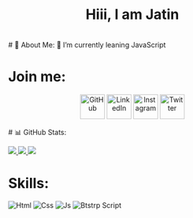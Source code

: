 <p>
  <h1 align="center" font-size="50px">Hiii, I am  Jatin</h1>
</p>
<br>
# 💫 About Me:
🔭 I’m currently leaning JavaScript

# Join me:
<p align="center">
	<a href="https://github.com/Jatinchahal2003"><img src="https://cdn1.iconfinder.com/data/icons/rounded-social-media/512/github-512.png" alt="GitHub" width="50px"/></a>
	<a href="https://www.linkedin.com/in/jatin-chahal-753652248/"><img src="https://th.bing.com/th/id/R.2dfcb5593e4584752aca815df2342b74?rik=nY6KjzJ2G3riRQ&riu=http%3a%2f%2fbettyrrobinson.ca%2fwp-content%2fuploads%2f2020%2f11%2flin.png&ehk=I6xMkkS0RQse7mKPSJsuK9KwEFKeK1vUI%2bJCTVdOo1Y%3d&risl=&pid=ImgRaw&r=0" alt="LinkedIn" width="50px"/></a>
	<a href="https://www.instagram.com/_jatin777_/"><img src="https://cdn4.iconfinder.com/data/icons/social-messaging-ui-color-shapes-2-free/128/social-instagram-new-circle-1024.png" alt="Instagram" width="50px"/></a>
	<a href="[https://twitter.com/__DECODER__](https://twitter.com/kenkaneki691)"><img src="https://cdn4.iconfinder.com/data/icons/social-media-icons-the-circle-set/48/twitter_circle-1024.png" alt="Twitter" width="50px"/></a>
  	
</p>
# 📊 GitHub Stats:
<p align="left">
  <a href="https://github.com/Jatinchahal2003">
    <img src="https://github-readme-streak-stats.herokuapp.com/?user=Jatinchahal2003&hide_border=true&card_width=338&theme=transparent" />
  </a>
  <a href="https://github.com/Jatinchahal2003">
    <img src="http://github-profile-summary-cards.vercel.app/api/cards/stats?username=Jatinchahal2003&theme=transparent" />
  </a>
  <a href="https://github.com/Jatinchahal2003">
    <img src="https://github-readme-stats.vercel.app/api/top-langs/?username=Jatinchahal2003&langs_count=6&card_width=699&hide_border=true&theme=transparent" />
  </a>
</p>

# Skills:
![Html](https://img.shields.io/badge/HTML-red) 
![Css](https://img.shields.io/badge/CSS-yellow)
![Js](https://img.shields.io/badge/JAVASCRIPT-green)
![Btstrp Script](https://img.shields.io/badge/BOOTSTRAP-black)
